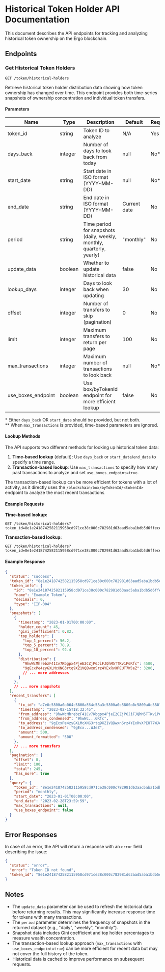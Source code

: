 # Historical Token Holder API Documentation

This document describes the API endpoints for tracking and analyzing historical token ownership on the Ergo blockchain.

## Endpoints

### Get Historical Token Holders

```
GET /token/historical-holders
```

Retrieve historical token holder distribution data showing how token ownership has changed over time. This endpoint provides both time-series snapshots of ownership concentration and individual token transfers.

#### Parameters

| Name | Type | Description | Default | Required |
|------|------|-------------|---------|----------|
| token_id | string | Token ID to analyze | N/A | Yes |
| days_back | integer | Number of days to look back from today | null | No* |
| start_date | string | Start date in ISO format (YYYY-MM-DD) | null | No* |
| end_date | string | End date in ISO format (YYYY-MM-DD) | Current date | No |
| period | string | Time period for snapshots (daily, weekly, monthly, quarterly, yearly) | "monthly" | No |
| update_data | boolean | Whether to update historical data | false | No |
| lookup_days | integer | Days to look back when updating | 30 | No |
| offset | integer | Number of transfers to skip (pagination) | 0 | No |
| limit | integer | Maximum transfers to return per page | 100 | No |
| max_transactions | integer | Maximum number of transactions to look back | null | No** |
| use_boxes_endpoint | boolean | Use box/byTokenId endpoint for more efficient lookup | false | No |

\* Either `days_back` OR `start_date` should be provided, but not both.  
\** When `max_transactions` is provided, time-based parameters are ignored.

#### Lookup Methods

The API supports two different methods for looking up historical token data:

1. **Time-based lookup** (default): Use `days_back` or `start_date`/`end_date` to specify a time range.
2. **Transaction-based lookup**: Use `max_transactions` to specify how many past transactions to analyze and set `use_boxes_endpoint=true`.

The transaction-based lookup can be more efficient for tokens with a lot of activity, as it directly uses the `/blockchain/box/byTokenId/<tokenId>` endpoint to analyze the most recent transactions.

#### Example Requests

**Time-based lookup:**
```
GET /token/historical-holders?token_id=8e1e2418742582115958cd971ce38c000c782981d63aad5aba1bdb5d6ffeceb1&days_back=30
```

**Transaction-based lookup:**
```
GET /token/historical-holders?token_id=8e1e2418742582115958cd971ce38c000c782981d63aad5aba1bdb5d6ffeceb1&max_transactions=100&use_boxes_endpoint=true
```

#### Example Response

```json
{
  "status": "success",
  "token_id": "8e1e2418742582115958cd971ce38c000c782981d63aad5aba1bdb5d6ffeceb1",
  "token_info": {
    "id": "8e1e2418742582115958cd971ce38c000c782981d63aad5aba1bdb5d6ffeceb1",
    "name": "Example Token",
    "decimals": 0,
    "type": "EIP-004"
  },
  "snapshots": [
    {
      "timestamp": "2023-01-01T00:00:00",
      "holder_count": 45,
      "gini_coefficient": 0.82,
      "top_holders": {
        "top_1_percent": 56.2,
        "top_5_percent": 78.9,
        "top_10_percent": 92.4
      },
      "distribution": {
        "9hwWcMhrebzF41Cv7Kbgpx4PjeE2CZjP6JiFJQhM5TTKv1P6Rfc": 4500,
        "9gEcxPe4zyGXLMcXNG3rtq9XZ1VQBwxnSrz4YExRvXPEUT7WJeZ": 3200,
        // ... more addresses
      }
    },
    // ... more snapshots
  ],
  "recent_transfers": [
    {
      "tx_id": "a7e0c5800a0a064c5800a564c58a3c5800a0c5800a0c5800a0c580",
      "timestamp": "2023-02-15T18:32:45",
      "from_address": "9hwWcMhrebzF41Cv7Kbgpx4PjeE2CZjP6JiFJQhM5TTKv1P6Rfc",
      "from_address_condensed": "9hwWc...6Rfc",
      "to_address": "9gEcxPe4zyGXLMcXNG3rtq9XZ1VQBwxnSrz4YExRvXPEUT7WJeZ",
      "to_address_condensed": "9gEcx...WJeZ",
      "amount": 500,
      "amount_formatted": "500"
    },
    // ... more transfers
  ],
  "pagination": {
    "offset": 0,
    "limit": 100,
    "total": 245,
    "has_more": true
  },
  "query": {
    "token_id": "8e1e2418742582115958cd971ce38c000c782981d63aad5aba1bdb5d6ffeceb1",
    "period": "monthly",
    "start_date": "2023-01-01T00:00:00",
    "end_date": "2023-02-28T23:59:59",
    "max_transactions": null,
    "use_boxes_endpoint": false
  }
}
```

## Error Responses

In case of an error, the API will return a response with an `error` field describing the issue:

```json
{
  "status": "error",
  "error": "Token ID not found",
  "token_id": "8e1e2418742582115958cd971ce38c000c782981d63aad5aba1bdb5d6ffeceb1"
}
```

## Notes

- The `update_data` parameter can be used to refresh the historical data before returning results. This may significantly increase response time for tokens with many transactions.
- The `period` parameter determines the frequency of snapshots in the returned dataset (e.g., "daily", "weekly", "monthly").
- Snapshot data includes Gini coefficient and top holder percentages to measure wealth concentration.
- The transaction-based lookup approach (`max_transactions` with `use_boxes_endpoint=true`) can be more efficient for recent data but may not cover the full history of the token.
- Historical data is cached to improve performance on subsequent requests. 